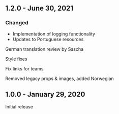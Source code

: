 ## 1.2.0 - June 30, 2021

### Changed
- Implementation of logging functionality
- Updates to Portuguese resources

German translation review by Sascha



Style fixes

Fix links for teams

Removed legacy props &amp; images, added Norwegian



## 1.0.0 - January 29, 2020
Initial release